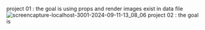 project 01 : the goal is using props and render images exist in data file![screencapture-localhost-3001-2024-09-11-13_08_06](https://github.com/user-attachments/assets/a9ae8810-19c1-494b-90d5-4c1b0dc10811)
project 02 : the goal is 
